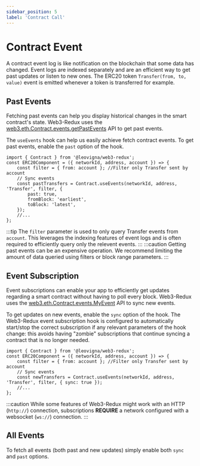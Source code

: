 ```yaml
---
sidebar_position: 5
label: 'Contract Call'
---
```


# Contract Event

A contract event log is like notification on the blockchain that some data has changed. Event logs are indexed separately and are an efficient way to get past updates or listen to new ones. The ERC20 token `Transfer(from, to, value)` event is emitted whenever a token is transferred for example.

## Past Events

Fetching past events can help you display historical changes in the smart contract's state. Web3-Redux uses the [web3.eth.Contract.events.getPastEvents](https://web3js.readthedocs.io/en/v1.7.0/web3-eth-contract.html#getpastevents) API to get past events.

The `useEvents` hook can help us easily achieve fetch contract events. To get past events, enable the `past` option of the hook.

```tsx
import { Contract } from '@leovigna/web3-redux';
const ERC20Component = ({ networkId, address, account }) => {
    const filter = { from: account }; //Filter only Transfer sent by account
    // Sync events
    const pastTransfers = Contract.useEvents(networkId, address, 'Transfer', filter, {
        past: true,
        fromBlock: 'earliest',
        toBlock: 'latest',
    });
    //...
};
```

:::tip
The `filter` parameter is used to only query Transfer events from `account`. This leverages the indexing features of event logs and is often required to efficiently query only the relevent events.
:::
:::caution
Getting past events can be an expensive operation. We recommend limiting the amount of data queried using filters or block range parameters.
:::

## Event Subscription

Event subscriptions can enable your app to efficiently get updates regarding a smart contract without having to poll every block. Web3-Redux uses the [web3.eth.Contract.events.MyEvent](https://web3js.readthedocs.io/en/v1.7.0/web3-eth-contract.html#contract-events) API to sync new events.

To get updates on new events, enable the `sync` option of the hook. The Web3-Redux event subscription hook is configured to automatically start/stop the correct subscription if any relevant parameters of the hook change: this avoids having "zombie" subscriptions that continue syncing a contract that is no longer needed.

```tsx
import { Contract } from '@leovigna/web3-redux';
const ERC20Component = ({ networkId, address, account }) => {
    const filter = { from: account }; //Filter only Transfer sent by account
    // Sync events
    const newTransfers = Contract.useEvents(networkId, address, 'Transfer', filter, { sync: true });
    //...
};
```

:::caution
While some features of Web3-Redux might work with an HTTP (`http://`) connection, subscriptions **REQUIRE** a network configured with a websocket (`ws://`) connection.
:::

## All Events

To fetch all events (both past and new updates) simply enable both `sync` and `past` options.
